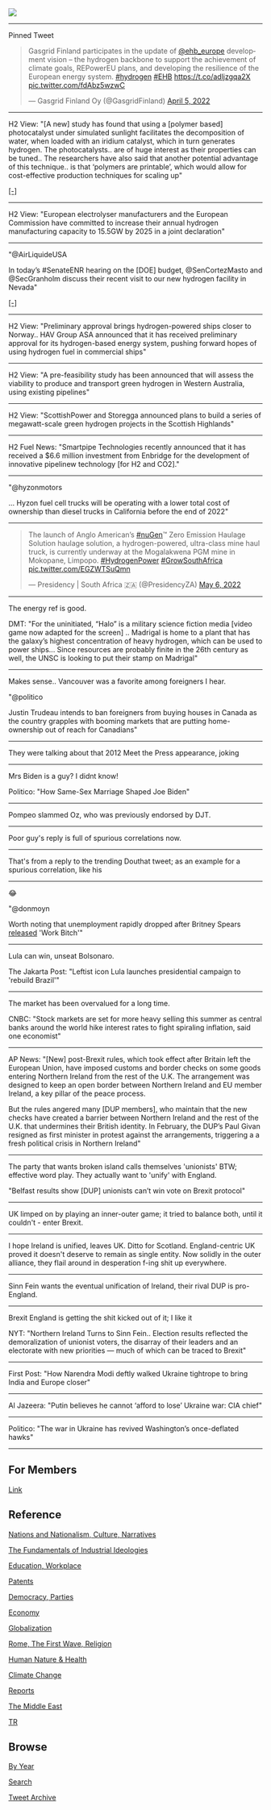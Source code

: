<img src="https://drive.google.com/uc?export=view&id=1B2wf9R7AMH1d7Vw6e2mucLbIQ5NSjir7"/>

---

Pinned Tweet

<blockquote class="twitter-tweet"><p lang="en" dir="ltr">Gasgrid Finland participates in the update of <a href="https://twitter.com/ehb_europe?ref_src=twsrc%5Etfw">@ehb_europe</a> development vision – the hydrogen backbone to support the achievement of climate goals, REPowerEU plans, and developing the resilience of the European energy system. <a href="https://twitter.com/hashtag/hydrogen?src=hash&amp;ref_src=twsrc%5Etfw">#hydrogen</a> <a href="https://twitter.com/hashtag/EHB?src=hash&amp;ref_src=twsrc%5Etfw">#EHB</a> <a href="https://t.co/adljzgqa2X">https://t.co/adljzgqa2X</a> <a href="https://t.co/fdAbz5wzwC">pic.twitter.com/fdAbz5wzwC</a></p>&mdash; Gasgrid Finland Oy (@GasgridFinland) <a href="https://twitter.com/GasgridFinland/status/1511248215798161410?ref_src=twsrc%5Etfw">April 5, 2022</a></blockquote> <script async src="https://platform.twitter.com/widgets.js" charset="utf-8"></script>

---

H2 View: "[A new] study has found that using a [polymer based]
photocatalyst under simulated sunlight facilitates the decomposition
of water, when loaded with an iridium catalyst, which in turn
generates hydrogen. The photocatalysts.. are of huge interest as their
properties can be tuned.. The researchers have also said that another
potential advantage of this technique.. is that ‘polymers are
printable’, which would allow for cost-effective production techniques
for scaling up"

[[-]](https://www.h2-view.com/story/study-suggests-solar-energy-potential-solution-for-green-hydrogen-production/)

---

H2 View: "European electrolyser manufacturers and the European
Commission have committed to increase their annual hydrogen
manufacturing capacity to 15.5GW by 2025 in a joint declaration"

---

"@AirLiquideUSA

In today’s \#SenateENR hearing on the [DOE] budget, @SenCortezMasto
and @SecGranholm discuss their recent visit to our new hydrogen
facility in Nevada"

[[-]](https://mobile.twitter.com/AirLiquideUSA/status/1522318903204093954)

---

H2 View: "Preliminary approval brings hydrogen-powered ships closer to
Norway.. HAV Group ASA announced that it has received preliminary
approval for its hydrogen-based energy system, pushing forward hopes
of using hydrogen fuel in commercial ships"

---

H2 View: "A pre-feasibility study has been announced that will assess
the viability to produce and transport green hydrogen in Western
Australia, using existing pipelines"

---

H2 View: "ScottishPower and Storegga announced plans to build a series
of megawatt-scale green hydrogen projects in the Scottish Highlands"

---

H2 Fuel News: "Smartpipe Technologies recently announced that it has
received a $6.6 million investment from Enbridge for the development
of innovative pipelinew technology [for H2 and CO2]."

---

"@hyzonmotors

... Hyzon fuel cell trucks will be operating with a lower total cost
of ownership than diesel trucks in California before the end of 2022"

---

<blockquote class="twitter-tweet"><p lang="en" dir="ltr">The launch of Anglo American’s <a href="https://twitter.com/hashtag/nuGen?src=hash&amp;ref_src=twsrc%5Etfw">#nuGen</a>™️ Zero Emission Haulage Solution haulage solution, a hydrogen-powered, ultra-class mine haul truck, is currently underway at the Mogalakwena PGM mine in Mokopane, Limpopo. <a href="https://twitter.com/hashtag/HydrogenPower?src=hash&amp;ref_src=twsrc%5Etfw">#HydrogenPower</a> <a href="https://twitter.com/hashtag/GrowSouthAfrica?src=hash&amp;ref_src=twsrc%5Etfw">#GrowSouthAfrica</a> <a href="https://t.co/EGZWTSuQmn">pic.twitter.com/EGZWTSuQmn</a></p>&mdash; Presidency | South Africa 🇿🇦 (@PresidencyZA) <a href="https://twitter.com/PresidencyZA/status/1522526875209371650?ref_src=twsrc%5Etfw">May 6, 2022</a></blockquote> <script async src="https://platform.twitter.com/widgets.js" charset="utf-8"></script>

---

The energy ref is good. 

DMT: "For the uninitiated, “Halo” is a military science fiction media
[video game now adapted for the screen] .. Madrigal is home to a plant
that has the galaxy’s highest concentration of heavy hydrogen, which
can be used to power ships... Since resources are probably finite in
the 26th century as well, the UNSC is looking to put their stamp on
Madrigal"

---

Makes sense.. Vancouver was a favorite among foreigners I hear.

"@politico

Justin Trudeau intends to ban foreigners from buying houses in Canada
as the country grapples with booming markets that are putting
home-ownership out of reach for Canadians"

---

They were talking about that 2012 Meet the Press appearance, joking

---

Mrs Biden is a guy? I didnt know!

Politico: "How Same-Sex Marriage Shaped Joe Biden"

---

Pompeo slammed Oz, who was previously endorsed by DJT. 

---

Poor guy's reply is full of spurious correlations now.

---

That's from a reply to the trending Douthat tweet; as an example for a
spurious correlation, like his 

---

😂 

"@donmoyn

Worth noting that unemployment rapidly dropped after Britney Spears
[released](https://pbs.twimg.com/media/FSFHKPDWQAEFlbU?format=jpg&name=small)
'Work Bitch'"

---

Lula can win, unseat Bolsonaro. 

The Jakarta Post: "Leftist icon Lula launches presidential campaign to 'rebuild Brazil'"

---

The market has been overvalued for a long time. 

CNBC: "Stock markets are set for more heavy selling this summer as
central banks around the world hike interest rates to fight spiraling
inflation, said one economist"

---

AP News: "[New] post-Brexit rules, which took effect after Britain
left the European Union, have imposed customs and border checks on
some goods entering Northern Ireland from the rest of the U.K. The
arrangement was designed to keep an open border between Northern
Ireland and EU member Ireland, a key pillar of the peace process.

But the rules angered many [DUP members], who maintain that the new
checks have created a barrier between Northern Ireland and the rest of
the U.K. that undermines their British identity. In February, the
DUP’s Paul Givan resigned as first minister in protest against the
arrangements, triggering a a fresh political crisis in Northern
Ireland"

---

The party that wants broken island calls themselves 'unionists' BTW;
effective word play. They actually want to 'unify' with England.

"Belfast results show [DUP] unionists can’t win vote on Brexit protocol"

---

UK limped on by playing an inner-outer game; it tried to balance both,
until it couldn't - enter Brexit. 

---

I hope Ireland is unified, leaves UK. Ditto for Scotland.
England-centric UK proved it doesn't deserve to remain as single
entity. Now solidly in the outer alliance, they flail around in
desperation f-ing shit up everywhere. 

---

Sinn Fein wants the eventual unification of Ireland, their rival DUP
is pro-England.

---

Brexit England is getting the shit kicked out of it; I like it

NYT: "Northern Ireland Turns to Sinn Fein.. Election results reflected the
demoralization of unionist voters, the disarray of their leaders and
an electorate with new priorities — much of which can be traced to
Brexit"

---

First Post: "How Narendra Modi deftly walked Ukraine tightrope to
bring India and Europe closer"

---

Al Jazeera: "Putin believes he cannot ‘afford to lose’ Ukraine war: CIA chief"

---

Politico: "The war in Ukraine has revived Washington’s once-deflated hawks"

---

## For Members

[Link](https://thirdwave-members.herokuapp.com)

## Reference

[Nations and Nationalism, Culture, Narratives](/2013/02/nations-and-nationalism.md)

[The Fundamentals of Industrial Ideologies](/2011/04/fundamentals-of-industrial-ideologies.md)

[Education, Workplace](2017/09/education-workplace.md)

[Patents](/2018/09/patents.md)

[Democracy, Parties](/2016/11/democracy.md)

[Economy](/2018/05/economy.md)

[Globalization](/2018/09/globalization.md)

[Rome, The First Wave, Religion](/2017/12/rome.md)

[Human Nature & Health](/2020/07/human-nature.md)

[Climate Change](/2018/12/climate.md)

[Reports](/2019/05/reports.md)

[The Middle East](/2019/07/middleeast.md)

[TR](../tr)

## Browse

[By Year](years.md)

[Search](search.html)

[Tweet Archive](/tweets/README.md)


